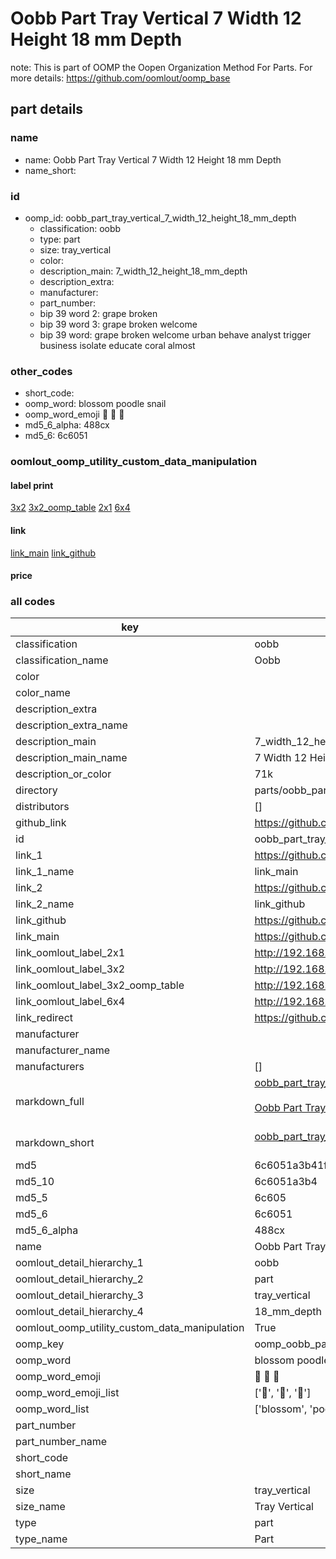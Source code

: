 # Oobb Part Tray Vertical 7 Width 12 Height 18 mm Depth  

note: This is part of OOMP the Oopen Organization Method For Parts. For more details: https://github.com/oomlout/oomp_base

##  part details
  







### name
* name: Oobb Part Tray Vertical 7 Width 12 Height 18 mm Depth
* name_short: 
### id
* oomp_id: oobb_part_tray_vertical_7_width_12_height_18_mm_depth
  * classification: oobb
  * type: part
  * size: tray_vertical
  * color: 
  * description_main: 7_width_12_height_18_mm_depth
  * description_extra: 
  * manufacturer: 
  * part_number: 
  * bip 39 word 2: grape broken
  * bip 39 word 3: grape broken welcome
  * bip 39 word: grape broken welcome urban behave analyst trigger business isolate educate coral almost

### other_codes
* short_code: 
* oomp_word: blossom poodle snail
* oomp_word_emoji :blossom: :poodle: :snail:
* md5_6_alpha: 488cx
* md5_6: 6c6051






### oomlout_oomp_utility_custom_data_manipulation
#### label print
[3x2](http://192.168.1.245:1112/?label=oomp%20488cx)
[3x2_oomp_table](http://192.168.1.108:1112/?label=oomp%20488cx)
[2x1](http://192.168.1.242:1112/?label=oomp%20488cx)
[6x4](http://192.168.1.55:1112/?label=oomp%20488cx)    

#### link

[link_main](https://github.com/oomlout/oomlout_oomp_version_1_messy/tree/main/parts/oobb_part_tray_vertical_7_width_12_height_18_mm_depth) [link_github](https://github.com/oomlout/oomlout_oomp_version_1_messy/tree/main/parts/oobb_part_tray_vertical_7_width_12_height_18_mm_depth)                             

#### price







### all codes 
| key | value |  
| --- | --- |  
| classification | oobb |  
| classification_name | Oobb |  
| color |  |  
| color_name |  |  
| description_extra |  |  
| description_extra_name |  |  
| description_main | 7_width_12_height_18_mm_depth |  
| description_main_name | 7 Width 12 Height 18 mm Depth |  
| description_or_color | 71k |  
| directory | parts/oobb_part_tray_vertical_7_width_12_height_18_mm_depth |  
| distributors | [] |  
| github_link | https://github.com/oomlout/oomlout_oomp_part_src/tree/main/parts/oobb_part_tray_vertical_7_width_12_height_18_mm_depth |  
| id | oobb_part_tray_vertical_7_width_12_height_18_mm_depth |  
| link_1 | https://github.com/oomlout/oomlout_oomp_version_1_messy/tree/main/parts/oobb_part_tray_vertical_7_width_12_height_18_mm_depth |  
| link_1_name | link_main |  
| link_2 | https://github.com/oomlout/oomlout_oomp_version_1_messy/tree/main/parts/oobb_part_tray_vertical_7_width_12_height_18_mm_depth |  
| link_2_name | link_github |  
| link_github | https://github.com/oomlout/oomlout_oomp_version_1_messy/tree/main/parts/oobb_part_tray_vertical_7_width_12_height_18_mm_depth |  
| link_main | https://github.com/oomlout/oomlout_oomp_version_1_messy/tree/main/parts/oobb_part_tray_vertical_7_width_12_height_18_mm_depth |  
| link_oomlout_label_2x1 | http://192.168.1.242:1112/?label=oomp%20488cx |  
| link_oomlout_label_3x2 | http://192.168.1.245:1112/?label=oomp%20488cx |  
| link_oomlout_label_3x2_oomp_table | http://192.168.1.108:1112/?label=oomp%20488cx |  
| link_oomlout_label_6x4 | http://192.168.1.55:1112/?label=oomp%20488cx |  
| link_redirect | https://github.com/oomlout/oomlout_oomp_version_1_messy/tree/main/parts/oobb_part_tray_vertical_7_width_12_height_18_mm_depth |  
| manufacturer |  |  
| manufacturer_name |  |  
| manufacturers | [] |  
| markdown_full | [oobb_part_tray_vertical_7_width_12_height_18_mm_depth](none)<br>[](none)<br>[Oobb Part Tray Vertical 7 Width 12 Height 18 Mm Depth](none)<br><br> |  
| markdown_short | [oobb_part_tray_vertical_7_width_12_height_18_mm_depth](none)<br><br> |  
| md5 | 6c6051a3b41f1d10210a3ef5f287232e |  
| md5_10 | 6c6051a3b4 |  
| md5_5 | 6c605 |  
| md5_6 | 6c6051 |  
| md5_6_alpha | 488cx |  
| name | Oobb Part Tray Vertical 7 Width 12 Height 18 mm Depth |  
| oomlout_detail_hierarchy_1 | oobb |  
| oomlout_detail_hierarchy_2 | part |  
| oomlout_detail_hierarchy_3 | tray_vertical |  
| oomlout_detail_hierarchy_4 | 18_mm_depth |  
| oomlout_oomp_utility_custom_data_manipulation | True |  
| oomp_key | oomp_oobb_part_tray_vertical_7_width_12_height_18_mm_depth |  
| oomp_word | blossom poodle snail |  
| oomp_word_emoji | :blossom: :poodle: :snail: |  
| oomp_word_emoji_list | [':blossom:', ':poodle:', ':snail:'] |  
| oomp_word_list | ['blossom', 'poodle', 'snail'] |  
| part_number |  |  
| part_number_name |  |  
| short_code |  |  
| short_name |  |  
| size | tray_vertical |  
| size_name | Tray Vertical |  
| type | part |  
| type_name | Part |  
